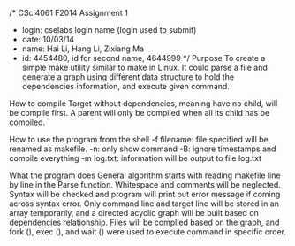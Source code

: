 /* CSci4061 F2014 Assignment 1
* login: cselabs login name (login used to submit)
* date: 10/03/14
* name: Hai Li, Hang Li, Zixiang Ma 
* id: 4454480, id for second name, 4644999 */ 
Purpose
To create a simple make utility similar to make in Linux. It could parse a file and generate a graph using different data structure to hold the dependencies information, and execute given command.

How to compile
Target without dependencies, meaning have no child, will be compile first. A parent will only be compiled when all its child has be compiled. 

How to use the program from the shell
-f filename: file specified will be renamed as makefile. 
-n: only show command 
-B: ignore timestamps and compile everything
-m log.txt: information will be output to file log.txt

What the program does
General algorithm starts with reading makefile line by line in the Parse function. Whitespace and comments will be neglected. Syntax will be checked and program will print out error message if coming across syntax error. Only command line and target line will be stored in an array temporarily, and a directed acyclic graph will be built based on dependencies relationship. Files will be complied based on the graph, and fork (), exec (), and wait () were used to execute command in specific order. 
